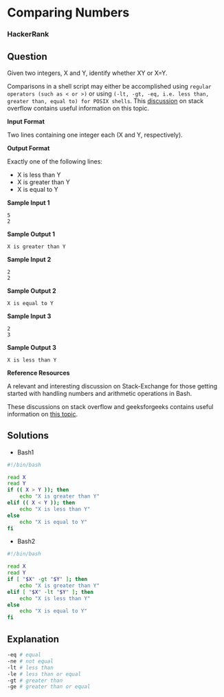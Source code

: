 # Comparing Numbers

### HackerRank

## Question

Given two integers, X and Y, identify whether X<Y or X>Y or X=Y.

Comparisons in a shell script may either be accomplished using `regular operators (such as < or >)` or using `(-lt, -gt, -eq, i.e. less than, greater than, equal to) for POSIX shells`. This <a href="https://stackoverflow.com/questions/18668556/comparing-numbers-in-bash">discussion</a> on stack overflow contains useful information on this topic.

**Input Format**

Two lines containing one integer each (X and Y, respectively).

**Output Format**

Exactly one of the following lines: 

- X is less than Y 
- X is greater than Y 
- X is equal to Y

**Sample Input 1**
```
5  
2  
```

**Sample Output 1**
```
X is greater than Y  
```

**Sample Input 2**
```
2
2  
```

**Sample Output 2**
```
X is equal to Y  
```

**Sample Input 3**
```
2
3  
```

**Sample Output 3**
```
X is less than Y  
```

**Reference Resources**

A relevant and interesting discussion on Stack-Exchange for those getting started with handling numbers and arithmetic operations in Bash.

These discussions on stack overflow and geeksforgeeks contains useful information on <a href="http://www.thegeekstuff.com/2010/06/bash-conditional-expression/">this topic</a>.

## Solutions

* Bash1
```bash
#!/bin/bash

read X 
read Y
if (( X > Y )); then
    echo "X is greater than Y"
elif (( X < Y )); then
    echo "X is less than Y"
else
    echo "X is equal to Y"
fi
```

* Bash2
```bash
#!/bin/bash

read X 
read Y
if [ "$X" -gt "$Y" ]; then
    echo "X is greater than Y"
elif [ "$X" -lt "$Y" ]; then
    echo "X is less than Y"
else
    echo "X is equal to Y"
fi
```

## Explanation
```bash
-eq # equal
-ne # not equal
-lt # less than
-le # less than or equal
-gt # greater than
-ge # greater than or equal
```